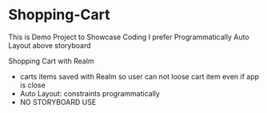 # Shopping-Cart
This is Demo Project to Showcase Coding
I prefer Programmatically Auto Layout above storyboard

Shopping Cart with Realm
- carts items saved with Realm so user can not loose cart item even if app is close 
- Auto Layout: constraints programmatically
- NO STORYBOARD USE



